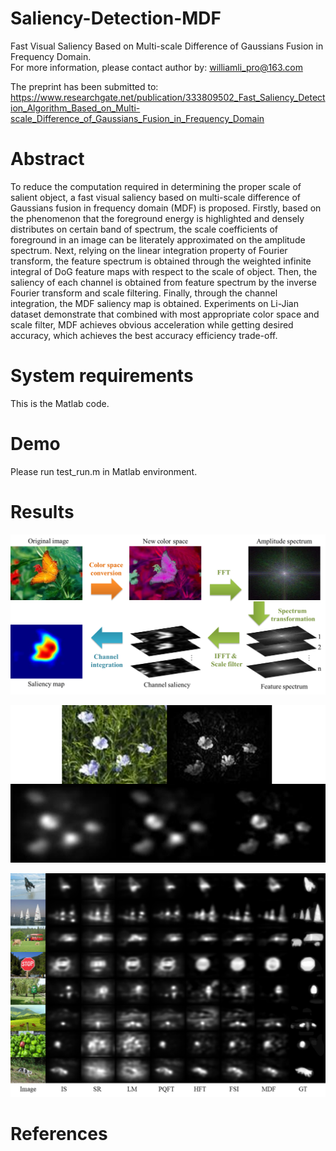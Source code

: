 # Saliency-Detection-MDF

Fast Visual Saliency Based on Multi-scale Difference of Gaussians Fusion in Frequency Domain.  
For more information, please contact author by: williamli_pro@163.com

The preprint has been submitted to:
https://www.researchgate.net/publication/333809502_Fast_Saliency_Detection_Algorithm_Based_on_Multi-scale_Difference_of_Gaussians_Fusion_in_Frequency_Domain

# Abstract
To reduce the computation required in determining the proper scale of salient object, a fast visual saliency based on multi-scale difference of Gaussians fusion in frequency domain (MDF) is proposed. Firstly, based on the phenomenon that the foreground energy is highlighted and densely distributes on certain band of spectrum, the scale coefficients of foreground in an image can be literately approximated on the amplitude spectrum. Next, relying on the linear integration property of Fourier transform, the feature spectrum is obtained through the weighted infinite integral of DoG feature maps with respect to the scale of object. Then, the saliency of each channel is obtained from feature spectrum by the inverse Fourier transform and scale filtering. Finally, through the channel integration, the MDF saliency map is obtained. Experiments on Li-Jian dataset demonstrate that combined with most appropriate color space and scale filter, MDF achieves obvious acceleration while getting desired accuracy, which achieves the best accuracy efficiency trade-off.

# System requirements
This is the Matlab code. 

# Demo
Please run test_run.m in Matlab environment.  

# Results
![Procedures](https://raw.githubusercontent.com/WilliamLiPro/Saliency-Detection-FDC/master/Part-of-experiment-result/procedures.png)

![filter example](https://raw.githubusercontent.com/WilliamLiPro/Saliency-Detection-FDC/master/Part-of-experiment-result/filter-example.png)

![saliency maps comparison](https://raw.githubusercontent.com/WilliamLiPro/Saliency-Detection-FDC/master/Part-of-experiment-result/saliency_maps.png)

# References
